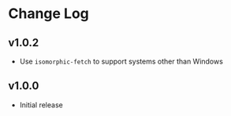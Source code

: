# Change Log

## v1.0.2
- Use `isomorphic-fetch` to support systems other than Windows

## v1.0.0
- Initial release
